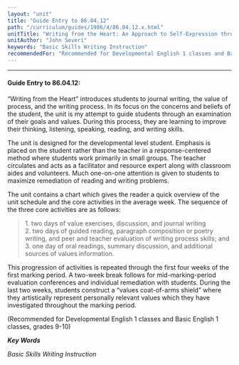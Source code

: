 ```yaml
---
layout: "unit"
title: "Guide Entry to 86.04.12"
path: "/curriculum/guides/1986/4/86.04.12.x.html"
unitTitle: "Writing from the Heart: An Approach to Self-Expression through the Journal"
unitAuthor: "John Severi"
keywords: "Basic Skills Writing Instruction"
recommendedFor: "Recommended for Developmental English 1 classes and Basic English 1 classes, grades 9-10"
---
```

<body>
<hr/>
<h4>
Guide Entry to 86.04.12:
</h4>
“Writing from the Heart” introduces students to journal writing, the value of process, and the writing process. In its focus on the concerns and beliefs of the student, the unit is my attempt to guide students through an examination of their goals and values. During this process, they are learning to improve their thinking, listening, speaking, reading, and writing skills.
<p>
The unit is designed for the developmental level student. Emphasis is placed on the student rather than the teacher in a response-centered method where students work primarily in small groups. The teacher circulates and acts as a facilitator and resource expert along with classroom aides and volunteers. Much one-on-one attention is given to students to maximize remediation of reading and writing problems.
</p>
<p>
The unit contains a chart which gives the reader a quick overview of the unit schedule and the core activities in the average week. The sequence of the three core activities are as follows:
</p>
<blockquote>
<dl>
<dt>
1. two days of value exercises, discussion, and journal writing
<dt>
2. two days of guided reading, paragraph composition or poetry writing, and peer and teacher evaluation of writing process skills; and
<dt>
3. one day of oral readings, summary discussion, and additional sources of values information.
</dt>
</dt>
</dt>
</dl>
</blockquote>
This progression of activities is repeated through the first four weeks of the first marking period. A two-week break follows for mid-marking-period evaluation conferences and individual remediation with students. During the last two weeks, students construct a “values coat-of-arms shield” where they artistically represent personally relevant values which they have investigated throughout the marking period.
<p>
(Recommended for Developmental English 1 classes and Basic English 1 classes, grades 9-10)
</p>
<p>
<b>
<i>
Key Words
</i>
</b>
<br/>
</p>
<p>
<i>
Basic Skills Writing Instruction
</i>
</p>
</body>